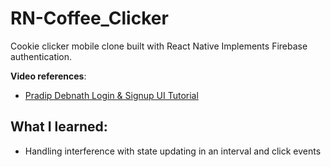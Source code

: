 # RN-Coffee_Clicker

Cookie clicker mobile clone built with React Native
Implements Firebase authentication.

**Video references**:

- [Pradip Debnath Login & Signup UI Tutorial](https://www.youtube.com/watch?v=ZxP-0xbz5sg&list=PLQWFhX-gwJbmrCwksjn77tdl36dIWPFAt&index=2&ab_channel=PradipDebnath)

## What I learned:

- Handling interference with state updating in an interval and click events
